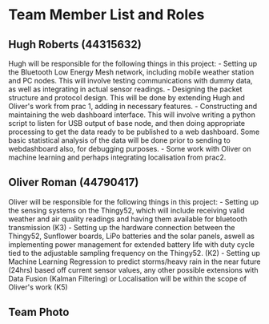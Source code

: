 # Team Member List and Roles 

## Hugh Roberts (44315632)

Hugh will be responsible for the following things in this project: 
    - Setting up the Bluetooth Low Energy Mesh network, including mobile weather station and PC nodes. This will involve testing communications with dummy data, as well as integrating in actual sensor readings. 
    - Designing the packet structure and protocol design. This will be done by extending Hugh and Oliver's work from prac 1, adding in necessary features. 
    - Constructing and maintaining the web dashboard interface. This will involve writing a python script to listen for USB output of base node, and then doing appropriate processing to get the data ready to be published to a web dashboard. Some basic statistical analysis of the data will be done prior to sending to webdashboard also, for debugging purposes. 
    - Some work with Oliver on machine learning and perhaps integrating localisation from prac2. 

## Oliver Roman (44790417)

 Oliver will be responsible for the following things in this project: 
    - Setting up the sensing systems on the Thingy52, which will include receiving valid weather and air quality readings and having them available for             bluetooth transmission (K3)
    - Setting up the hardware connection between the Thingy52, Sunflower boards, LiPo batteries and the solar panels, aswell as implementing power management       for extended battery life with duty cycle tied to the adjustable sampling frequency on the Thingy52. (K2)
    - Setting up Machine Learning Regression to predict storms/heavy rain in the near future (24hrs) based off current sensor values, any other possible           extensions with Data Fusion (Kalman Filtering) or Localisation will be within the scope of Oliver's work (K5)

## Team Photo